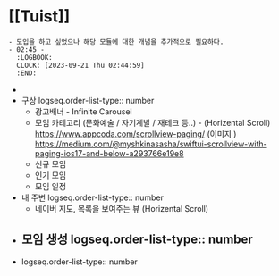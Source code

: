 # [[Tuist]]
	- 도입을 하고 싶었으나 해당 모듈에 대한 개념을 추가적으로 필요하다.
	- 02:45 -
	  :LOGBOOK:
	  CLOCK: [2023-09-21 Thu 02:44:59]
	  :END:
-
- 구상
  logseq.order-list-type:: number
	- 광고배너 - Infinite Carousel
	- 모임 카테고리 (문화예술 / 자기계발 / 재테크 등..) - (Horizental Scroll) https://www.appcoda.com/scrollview-paging/ (이미지 )
	  https://medium.com/@myshkinasasha/swiftui-scrollview-with-paging-ios17-and-below-a293766e19e8
	- 신규 모임
	- 인기 모임
	- 모임 일정
- 내 주변
  logseq.order-list-type:: number
	- 네이버 지도, 목록을 보여주는 뷰 (Horizental Scroll)
- 모임 생성
  logseq.order-list-type:: number
	-
- logseq.order-list-type:: number